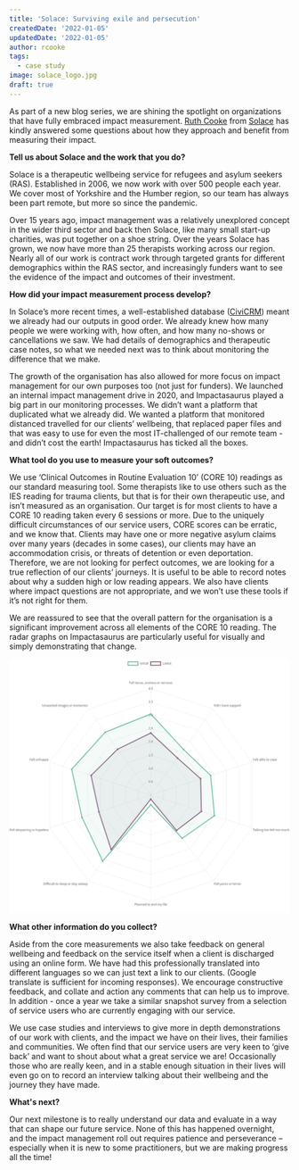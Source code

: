```yaml
---
title: 'Solace: Surviving exile and persecution'
createdDate: '2022-01-05'
updatedDate: '2022-01-05'
author: rcooke
tags:
  - case study
image: solace_logo.jpg
draft: true
---
```


As part of a new blog series, we are shining the spotlight on organizations that have fully embraced impact measurement. [Ruth Cooke](https://www.linkedin.com/in/ruth-cooke-0aab6ab9) from [Solace](https://www.solace-uk.org.uk/) has kindly answered some questions about how they approach and benefit from measuring their impact.

**Tell us about Solace and the work that you do?**

Solace is a therapeutic wellbeing service for refugees and asylum seekers (RAS). Established in 2006, we now work with over 500 people each year. We cover most of Yorkshire and the Humber region, so our team has always been part remote, but more so since the pandemic.

Over 15 years ago, impact management was a relatively unexplored concept in the wider third sector and back then Solace, like many small start-up charities, was put together on a shoe string. Over the years Solace has grown, we now have more than 25 therapists working across our region. Nearly all of our work is contract work through targeted grants for different demographics within the RAS sector, and increasingly funders want to see the evidence of the impact and outcomes of their investment.

**How did your impact measurement process develop?**

In Solace’s more recent times, a well-established database ([CiviCRM](https://civicrm.org/)) meant we already had our outputs in good order. We already knew how many people we were working with, how often, and how many no-shows or cancellations we saw. We had details of demographics and therapeutic case notes, so what we needed next was to think about monitoring the difference that we make.

The growth of the organisation has also allowed for more focus on impact management for our own purposes too (not just for funders). We launched an internal impact management drive in 2020, and Impactasaurus played a big part in our monitoring processes. We didn’t want a platform that duplicated what we already did. We wanted a platform that monitored distanced travelled for our clients’ wellbeing, that replaced paper files and that was easy to use for even the most IT-challenged of our remote team - and didn’t cost the earth! Impactasaurus has ticked all the boxes.

**What tool do you use to measure your soft outcomes?**

We use ‘Clinical Outcomes in Routine Evaluation 10’ (CORE 10) readings as our standard measuring tool. Some therapists like to use others such as the IES reading for trauma clients, but that is for their own therapeutic use, and isn’t measured as an organisation. Our target is for most clients to have a CORE 10 reading taken every 6 sessions or more. Due to the uniquely difficult circumstances of our service users, CORE scores can be erratic, and we know that. Clients may have one or more negative asylum claims over many years (decades in some cases), our clients may have an accommodation crisis, or threats of detention or even deportation. Therefore, we are not looking for perfect outcomes, we are looking for a true reflection of our clients’ journeys. It is useful to be able to record notes about why a sudden high or low reading appears. We also have clients where impact questions are not appropriate, and we won’t use these tools if it’s not right for them.

We are reassured to see that the overall pattern for the organisation is a significant improvement across all elements of the CORE 10 reading. The radar graphs on Impactasaurus are particularly useful for visually and simply demonstrating that change.

![Radar chart showing Solace's CORE-10 metrics](./solace-core-10.png)

**What other information do you collect?**

Aside from the core measurements we also take feedback on general wellbeing and feedback on the service itself when a client is discharged using an online form. We have had this professionally translated into different languages so we can just text a link to our clients. (Google translate is sufficient for incoming responses). We encourage constructive feedback, and collate and action any comments that can help us to improve. In addition - once a year we take a similar snapshot survey from a selection of service users who are currently engaging with our service.

We use case studies and interviews to give more in depth demonstrations of our work with clients, and the impact we have on their lives, their families and communities. We often find that our service users are very keen to ‘give back’ and want to shout about what a great service we are! Occasionally those who are really keen, and in a stable enough situation in their lives will even go on to record an interview talking about their wellbeing and the journey they have made.

**What's next?**

Our next milestone is to really understand our data and evaluate in a way that can shape our future service. None of this has happened overnight, and the impact management roll out requires patience and perseverance – especially when it is new to some practitioners, but we are making progress all the time!
